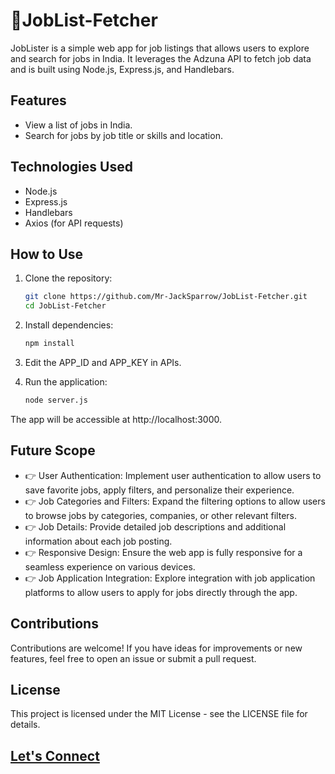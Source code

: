 # 🚀JobList-Fetcher

JobLister is a simple web app for job listings that allows users to explore and search for jobs in India. It leverages the Adzuna API to fetch job data and is built using Node.js, Express.js, and Handlebars.

## Features

- View a list of jobs in India.
- Search for jobs by job title or skills and location.

## Technologies Used

- Node.js
- Express.js
- Handlebars
- Axios (for API requests)

## How to Use

1. Clone the repository:

   ```bash
   git clone https://github.com/Mr-JackSparrow/JobList-Fetcher.git
   cd JobList-Fetcher
   ```
2. Install dependencies:

   ```bash
   npm install
   ```
3. Edit the APP_ID and APP_KEY in APIs.
4. Run the application:

   ```bash
   node server.js
   ```

The app will be accessible at http://localhost:3000.

## Future Scope

* 👉 User Authentication: Implement user authentication to allow users to save favorite jobs, apply filters, and personalize their experience.
* 👉 Job Categories and Filters: Expand the filtering options to allow users to browse jobs by categories, companies, or other relevant filters.
* 👉 Job Details: Provide detailed job descriptions and additional information about each job posting.
* 👉 Responsive Design: Ensure the web app is fully responsive for a seamless experience on various devices.
* 👉 Job Application Integration: Explore integration with job application platforms to allow users to apply for jobs directly through the app.

## Contributions

Contributions are welcome! If you have ideas for improvements or new features, feel free to open an issue or submit a pull request.

## License

This project is licensed under the MIT License - see the LICENSE file for details.

## [Let&#39;s Connect](https://www.linkedin.com/in/yash-jadhav-3b953120b/)
